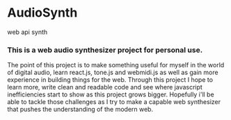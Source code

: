 # AudioSynth
web api synth

### This is a web audio synthesizer project for personal use.
The point of this project is to make something useful for myself in the world of digital audio, learn react.js, tone.js and webmidi.js as well as gain more experience in building things for the web. Through this project
I hope to learn more, write clean and readable code and see where javascript inefficiencies start to show as this project grows bigger. Hopefully i'll be able to tackle those challenges as I try to make a capable web synthesizer that pushes the understanding of the modern web.